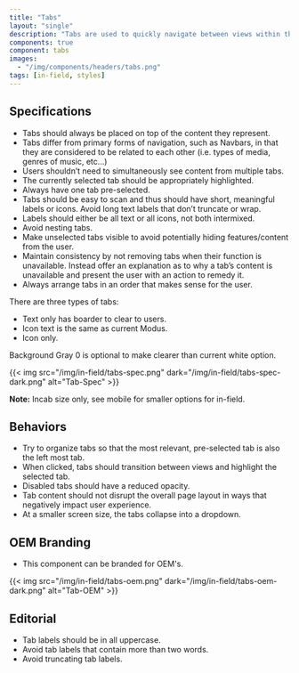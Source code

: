 ```yaml
---
title: "Tabs"
layout: "single"
description: "Tabs are used to quickly navigate between views within the same context."
components: true
component: tabs
images:
  - "/img/components/headers/tabs.png"
tags: [in-field, styles]
---
```


## Specifications

- Tabs should always be placed on top of the content they represent.
- Tabs differ from primary forms of navigation, such as Navbars, in that they are considered to be related to each other (i.e. types of media, genres of music, etc…)
- Users shouldn’t need to simultaneously see content from multiple tabs.
- The currently selected tab should be appropriately highlighted.
- Always have one tab pre-selected.
- Tabs should be easy to scan and thus should have short, meaningful labels or icons. Avoid long text labels that don’t truncate or wrap.
- Labels should either be all text or all icons, not both intermixed.
- Avoid nesting tabs.
- Make unselected tabs visible to avoid potentially hiding features/content from the user.
- Maintain consistency by not removing tabs when their function is unavailable. Instead offer an explanation as to why a tab’s content is unavailable and present the user with an action to remedy it.
- Always arrange tabs in an order that makes sense for the user.

There are three types of tabs:

- Text only has boarder to clear to users.
- Icon text is the same as current Modus.
- Icon only.

Background Gray 0 is optional to make clearer than current white option.

{{< img src="/img/in-field/tabs-spec.png" dark="/img/in-field/tabs-spec-dark.png" alt="Tab-Spec" >}}

**Note:** Incab size only, see mobile for smaller options for in-field.

## Behaviors

- Try to organize tabs so that the most relevant, pre-selected tab is also the left most tab.
- When clicked, tabs should transition between views and highlight the selected tab.
- Disabled tabs should have a reduced opacity.
- Tab content should not disrupt the overall page layout in ways that negatively impact user experience.
- At a smaller screen size, the tabs collapse into a dropdown.

## OEM Branding

- This component can be branded for OEM's.

{{< img src="/img/in-field/tabs-oem.png" dark="/img/in-field/tabs-oem-dark.png" alt="Tab-OEM" >}}


## Editorial

- Tab labels should be in all uppercase.
- Avoid tab labels that contain more than two words.
- Avoid truncating tab labels.
